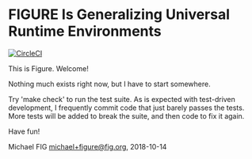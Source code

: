 # FIGURE Is Generalizing Universal Runtime Environments

[![CircleCI](https://circleci.com/gh/michaelfig/figure.svg?style=svg)](https://circleci.com/gh/michaelfig/figure)

This is Figure.  Welcome!

Nothing much exists right now, but I have to start somewhere.

Try 'make check' to run the test suite.  As is expected with test-driven development, I frequently commit code that just barely passes the tests.  More tests will be added to break the suite, and then code to fix it again.

Have fun!

Michael FIG <michael+figure@fig.org>, 2018-10-14
